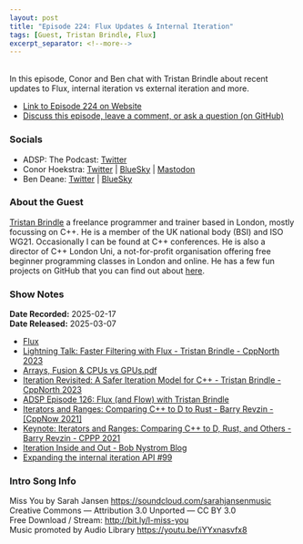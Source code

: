 ```yaml
---
layout: post
title: "Episode 224: Flux Updates & Internal Iteration"
tags: [Guest, Tristan Brindle, Flux]
excerpt_separator: <!--more-->
---
```


<div id="buzzsprout-player-16726930"></div><script src="https://www.buzzsprout.com/1501960/episodes/16726930-episode-224-flux-updates-internal-iteration.js?container_id=buzzsprout-player-16726930&player=small" type="text/javascript" charset="utf-8"></script>

<br>In this episode, Conor and Ben chat with Tristan Brindle about recent updates to Flux, internal iteration vs external iteration and more.

<!--more-->

* [Link to Episode 224 on Website](https://adspthepodcast.com/2025/03/07/Episode-224.html)
* [Discuss this episode, leave a comment, or ask a question (on GitHub)](https://github.com/codereport/adsp2/discussions/123)

### Socials
 
* ADSP: The Podcast: [Twitter](https://twitter.com/adspthepodcast)
* Conor Hoekstra: [Twitter](https://twitter.com/code_report) \| [BlueSky](https://bsky.app/profile/codereport.bsky.social) \| [Mastodon](https://mastodon.social/@code_report)
* Ben Deane: [Twitter](https://x.com/ben_deane) \| [BlueSky](https://bsky.app/profile/elbeno.com)

### About the Guest

[Tristan Brindle](https://twitter.com/tristanbrindle) a freelance programmer and trainer based in London, mostly focussing on C++. He is a member of the UK national body (BSI) and ISO WG21. Occasionally I can be found at C++ conferences. He is also a director of C++ London Uni, a not-for-profit organisation offering free beginner programming classes in London and online. He has a few fun projects on GitHub that you can find out about [here](https://tristanbrindle.com/projects/).

### Show Notes

**Date Recorded:** 2025-02-17 <br>
**Date Released:** 2025-03-07

* [Flux](https://github.com/tcbrindle/flux)
* [Lightning Talk: Faster Filtering with Flux - Tristan Brindle - CppNorth 2023](https://www.youtube.com/watch?v=wAOgEWzi4bk)
* [Arrays, Fusion & CPUs vs GPUs.pdf](https://github.com/codereport/Content/blob/main/Talks/2024-10-C%2B%2BUnderTheSea/Arrays%2C%20Fusion%20%26%20CPUs%20vs%20GPUs.pdf)
* [Iteration Revisited: A Safer Iteration Model for C++ - Tristan Brindle - CppNorth 2023](https://www.youtube.com/watch?v=l3AxYei17ls)
* [ADSP Episode 126: Flux (and Flow) with Tristan Brindle](https://adspthepodcast.com/2023/04/21/Episode-126.html)
* [Iterators and Ranges: Comparing C++ to D to Rust - Barry Revzin - [CppNow 2021]](https://www.youtube.com/watch?v=d3qY4dZ2r4w)
* [Keynote: Iterators and Ranges: Comparing C++ to D, Rust, and Others - Barry Revzin - CPPP 2021](https://www.youtube.com/watch?v=95uT0RhMGwA)
* [Iteration Inside and Out - Bob Nystrom Blog](https://journal.stuffwithstuff.com/2013/01/13/iteration-inside-and-out/)
* [Expanding the internal iteration API #99](https://github.com/tcbrindle/flux/issues/99)

### Intro Song Info
 
Miss You by Sarah Jansen https://soundcloud.com/sarahjansenmusic<br>
Creative Commons — Attribution 3.0 Unported — CC BY 3.0<br>
Free Download / Stream: http://bit.ly/l-miss-you<br>
Music promoted by Audio Library https://youtu.be/iYYxnasvfx8<br>